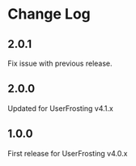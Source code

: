 # Change Log

## 2.0.1
Fix issue with previous release.

## 2.0.0
Updated for UserFrosting v4.1.x

## 1.0.0
First release for UserFrosting v4.0.x
